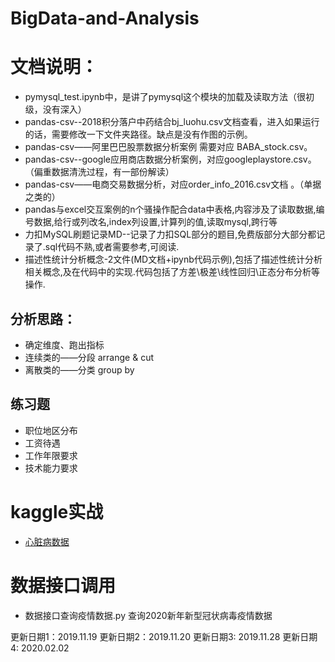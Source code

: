 # BigData-and-Analysis
# 文档说明：
- pymysql_test.ipynb中，是讲了pymysql这个模块的加载及读取方法（很初级，没有深入）
- pandas-csv--2018积分落户中药结合bj_luohu.csv文档查看，进入如果运行的话，需要修改一下文件夹路径。缺点是没有作图的示例。
- pandas-csv——阿里巴巴股票数据分析案例  需要对应 BABA_stock.csv。
- pandas-csv--google应用商店数据分析案例，对应googleplaystore.csv。（偏重数据清洗过程，有一部份解读）
- pandas-csv——电商交易数据分析，对应order_info_2016.csv文档 。（单据之类的）
- pandas与excel交互案例的n个骚操作配合data中表格,内容涉及了读取数据,编号数据,给行或列改名,index列设置,计算列的值,读取mysql,跨行等
- 力扣MySQL刷题记录MD--记录了力扣SQL部分的题目,免费版部分大部分都记录了.sql代码不熟,或者需要参考,可阅读.
- 描述性统计分析概念-2文件(MD文档+ipynb代码示例),包括了描述性统计分析相关概念,及在代码中的实现.代码包括了方差\极差\线性回归\正态分布分析等操作.

## 分析思路： 
- 确定维度、跑出指标
- 连续类的——分段 arrange & cut
- 离散类的——分类 group by


## 练习题
- 职位地区分布
- 工资待遇
- 工作年限要求
- 技术能力要求

# kaggle实战
- [心脏病数据](https://www.kaggle.com/rovesoul/my-analysis-of-heart-disease-data)

# 数据接口调用
- 数据接口查询疫情数据.py  查询2020新年新型冠状病毒疫情数据


更新日期1：2019.11.19
更新日期2：2019.11.20
更新日期3: 2019.11.28
更新日期4: 2020.02.02

